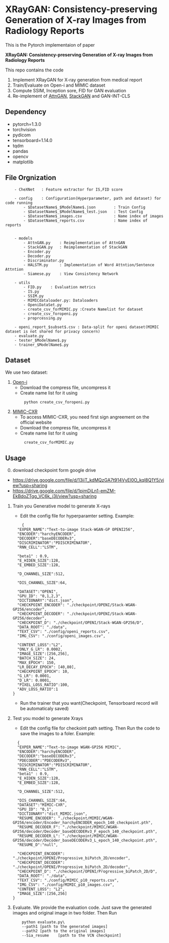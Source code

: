 # XRayGAN: Consistency-preserving Generation of X-ray Images from Radiology Reports

This is the Pytorch implementaion of paper

**XRayGAN: Consistency-preserving Generation of X-ray Images from Radiology Reports**

This repo contains the code
1. Implement XRayGAN for X-ray generation from medical report
2. Train/Evaluate on Open-i and MIMIC dataset
3. Compute SSIM, Inception sore, FID for GAN evaluation
4. Re-implement of [AttnGAN](http://openaccess.thecvf.com/content_cvpr_2018/papers/Xu_AttnGAN_Fine-Grained_Text_CVPR_2018_paper.pdf), [StackGAN](http://openaccess.thecvf.com/content_ICCV_2017/papers/Zhang_StackGAN_Text_to_ICCV_2017_paper.pdf) and GAN-INT-CLS

## Dependency
  - pytorch=1.3.0
  - torchvision
  - pydicom
  - tensorboard=1.14.0
  - tqdm
  - pandas
  - opencv
  - matplotlib

## File Orgnization
```
    - CheXNet   : Feature extractor for IS,FID score

    - config    : Configuration(Hyperparameter, path and dataset) for code running
        - $DatasetName$_$ModelName$.json        : Train Config
        - $DatasetName$_$ModelName$_test.json   : Test Config
        - $DatasetName$_images.csv              : Name index of images
        - $DatasetName$_reports.csv             : Name index of reports


    - models
        - AttnGAN.py    : Reimplementation of AttnGAN
        - StackGAN.py   : Reimplementation of StackGAN
        - Encoder.py
        - Decoder.py
        - Discriminator.py
        - HALSTM.py     : Implementation of Word Attntion/Sentence Attntion
        - Siamese.py    : View Consistency Network

    - utils
        - FID.py    : Evaluation metrics
        - IS.py
        - SSIM.py
        - MIMICdataloader.py: Dataloaders
        - OpeniDataSet.py
        - create_csv_forMIMIC.py :Create Namelist for dataset
        - create_csv_foropeni.py
        - proprcessing.py

    - openi_report_$subset$.csv : Data-split for openi dataset(MIMIC dataset is not shared for privacy concern)
    - evaluate.py
    - tester_$ModelName$.py
    - trainer_$ModelName$.py

```

## Dataset
We use two dataset:
1. [Open-i](https://openi.nlm.nih.gov/faq#collection)
   - Download the compress file, uncompress it
   - Create name list for it using
   ```
        python create_csv_foropeni.py
   ```
2. [MIMIC-CXR](https://mimic.physionet.org/)
   - To access MIMIC-CXR, you need first sign angreement on the official website
   - Download the compress file, uncompress it
   - Create name list for it using
   ```
        create_csv_forMIMIC.py
   ```
## Usage
0. download checkpoint form google drive
- https://drive.google.com/file/d/13iiT_kdMQzGA7t914VyEl0O_kql8Q1Y5/view?usp=sharing
- https://drive.google.com/file/d/1pimDjLn1-emZM-EkBdoZTgg_VC6k_j3l/view?usp=sharing
1. Train you Generative model to generate X-rays
    - Edit the config file for hyperparamter setting. Example:
    ```
        {
      "EXPER_NAME":"Text-to-image Stack-WGAN-GP OPENI256",
      "ENCODER":"harchyENCODER",
      "DECODER":"baseDECODERv3",
      "DISCRIMINATOR":"PDISCRIMINATOR",
      "RNN_CELL":"LSTM",

      "beta1" : 0.9,
      "E_HIDEN_SIZE":128,
      "E_EMBED_SIZE":128,

      "D_CHANNEL_SIZE":512,

      "DIS_CHANNEL_SIZE":64,

      "DATASET":"OPENI",
      "GPU_ID": "0,1,2,3",
      "DICTIONARY":"dict.json",
      "CHECKPOINT_ENCODER": "./checkpoint/OPENI/Stack-WGAN-GP256/encoder",
      "CHECKPOINT_DECODER": "./checkpoint/OPENI/Stack-WGAN-GP256/decoder",
      "CHECKPOINT_D": "./checkpoint/OPENI/Stack-WGAN-GP256/D",
      "DATA_ROOT": "./data",
      "TEXT_CSV": "./config/openi_reports.csv",
      "IMG_CSV": "./config/openi_images.csv",

      "CONTENT_LOSS":"L2",
      "ONLY_G_LR": 0.0002,
      "IMAGE_SIZE":[256,256],
      "BATCH_SIZE": 24,
      "MAX_EPOCH": 150,
      "LR_DECAY_EPOCH": [40,80],
      "CHECKPOINT_EPOCH": 10,
      "G_LR": 0.0001,
      "D_LR": 0.0001,
      "PIXEL_LOSS_RATIO":100,
      "ADV_LOSS_RATIO":1
    }

    ```
    - Run the trainer that you want(Checkpoint, Tensorboard record will be automaticaly saved)

2. Test you model to generate Xrays
     - Edit the config file for checkoint path setting. Then Run the code to save the images to a foler. Example:
    ```
      {
      "EXPER_NAME":"Text-to-image WGAN-GP256 MIMIC",
      "ENCODER":"harchyENCODER",
      "DECODER":"baseDECODERv3",
      "PDECODER":"PDECODERv3",
      "DISCRIMINATOR":"PDISCRIMINATOR",
      "RNN_CELL":"LSTM",
      "beta1" : 0.9,
      "E_HIDEN_SIZE":128,
      "E_EMBED_SIZE":128,

      "D_CHANNEL_SIZE":512,

      "DIS_CHANNEL_SIZE":64,
      "DATASET":"MIMIC-CXR",
      "GPU_ID": "0,1",
      "DICTIONARY":"dict_MIMIC.json",
      "RESUME_ENCODER": "./checkpoint/MIMIC/WGAN-GP256/encoder/Encoder_harchyENCODER_epoch_140_checkpoint.pth",
      "RESUME_DECODER_F": "./checkpoint/MIMIC/WGAN-GP256/decoder/Decoder_baseDECODERv3_F_epoch_140_checkpoint.pth",
      "RESUME_DECODER_L": "./checkpoint/MIMIC/WGAN-GP256/decoder/Decoder_baseDECODERv3_L_epoch_140_checkpoint.pth",
      "RESUME_D":"null",

      "CHECKPOINT_ENCODER": "./checkpoint/OPENI/Progressive_biPatch_2D/encoder",
      "CHECKPOINT_DECODER": "./checkpoint/OPENI/Progressive_biPatch_2D/decoder",
      "CHECKPOINT_D": "./checkpoint/OPENI/Progressive_biPatch_2D/D",
      "DATA_ROOT": "./data",
      "TEXT_CSV": "./config/MIMIC_p10_reports.csv",
      "IMG_CSV": "./config/MIMIC_p10_images.csv",
      "CONTENT_LOSS": "L2",
      "IMAGE_SIZE":[256,256]
    }
    ```

3. Evaluate. We provide the evaluation code. Just save the generated images and original image in two folder. Then Run
    ```
        python evaluate.py\
        --path1 [path to the generated images]
        --path2 [path to the original images]
        --Sia_resume    [path to the VCN checkpoint]
    ```